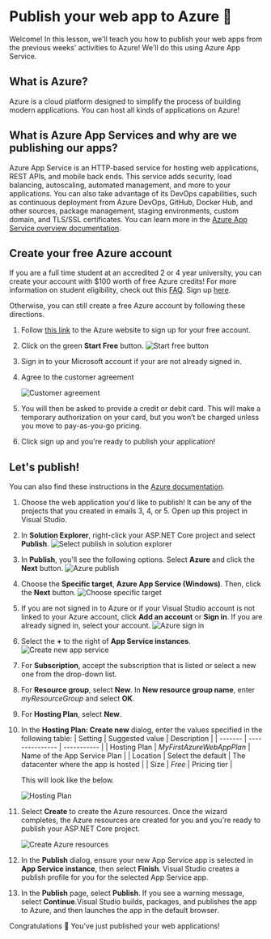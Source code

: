 # Publish your web app to Azure 🥳

Welcome! In this lesson, we'll teach you how to publish your web apps from the previous weeks' activities to Azure! We'll do this using Azure App Service.

## What is Azure? 

Azure is a cloud platform designed to simplify the process of building modern applications. You can host all kinds of applications on Azure! 

## What is Azure App Services and why are we publishing our apps? 

Azure App Service is an HTTP-based service for hosting web applications, REST APIs, and mobile back ends. This service adds security, load balancing, autoscaling, automated management, and more to your applications. You can also take advantage of its DevOps capabilities, such as continuous deployment from Azure DevOps, GitHub, Docker Hub, and other sources, package management, staging environments, custom domain, and TLS/SSL certificates. 
You can learn more in the [Azure App Service overview documentation](https://docs.microsoft.com/azure/app-service/overview).

## Create your free Azure account

If you are a full time student at an accredited 2 or 4 year university, you can create your account with $100 worth of free Azure credits! For more information on student eligibility, check out this [FAQ](https://docs.microsoft.com/azure/education-hub/azure-dev-tools-teaching/program-faq#azure-for-students). Sign up [here](https://azure.microsoft.com/free/students/).

Otherwise, you can still create a free Azure account by following these directions.
1. Follow [this link](https://azure.microsoft.com/free/dotnet/) to the Azure website to sign up for your free account.
2. Click on the green **Start Free** button.
   ![Start free button](images/azure-start-free.png)
3. Sign in to your Microsoft account if your are not already signed in.
4. Agree to the customer agreement

   ![Customer agreement](images/azure-customer-agreement.png)
5. You will then be asked to provide a credit or debit card. This will make a temporary authorization on your card, but you won’t be charged unless you move to pay-as-you-go pricing.
6. Click sign up and you're ready to publish your application!


## Let's publish!
You can also find these instructions in the [Azure documentation](https://docs.microsoft.com/azure/app-service/quickstart-dotnetcore?tabs=net60&pivots=development-environment-vs).

1. Choose the web application you'd like to publish! It can be any of the projects that you created in emails 3, 4, or 5. Open up this project in Visual Studio. 
2. In **Solution Explorer**, right-click your ASP.NET Core project and select **Publish**.
    ![Select publish in solution explorer](images/solution-explorer-publish.png)

3. In **Publish**, you'll see the following options. Select **Azure** and click the **Next** button.
    ![Azure publish](images/publish-new-app-service.png)
4. Choose the **Specific target**, **Azure App Service (Windows)**. Then, click the **Next** button.
   ![Choose specific target](images/specific-target.png)
5. If you are not signed in to Azure or if your Visual Studio account is not linked to your Azure account, click **Add an account** or **Sign in**. If you are already signed in, select your account.
   ![Azure sign in](images/sign-in-azure.png)

6. Select the **+** to the right of **App Service instances**.
   ![Create new app service](images/publish-new-app-service.png)
7. For **Subscription**, accept the subscription that is listed or select a new one from the drop-down list.
8. For **Resource group**, select **New**. In **New resource group name**, enter *myResourceGroup* and select **OK**.
9.  For **Hosting Plan**, select **New**.
10. In the **Hosting Plan: Create new** dialog, enter the values specified in the following table:
    | Setting | Suggested value | Description |
    | ------- | --------------- | ----------- |
    | Hosting Plan | *MyFirstAzureWebAppPlan* | Name of the App Service Plan |
    | Location | Select the default | The datacenter where the app is hosted |
    | Size | *Free* | Pricing tier |
    
    This will look like the below.
    
    ![Hosting Plan](images/hosting-plan.png)
11. Select **Create** to create the Azure resources. Once the wizard completes, the Azure resources are created for you and you're ready to publish your ASP.NET Core project.

    ![Create Azure resources](images/create-new-app-service.png)
12. In the **Publish** dialog, ensure your new App Service app is selected in **App Service instance**, then select **Finish**. Visual Studio creates a publish profile for you for the selected App Service app.
13. In the **Publish** page, select **Publish**. If you see a warning message, select **Continue**.Visual Studio builds, packages, and publishes the app to Azure, and then launches the app in the default browser.

Congratulations 🎉 You've just published your web applications!
